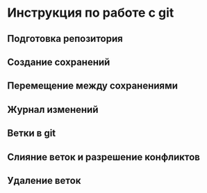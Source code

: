 # Инструкция по работе с git


## Подготовка репозитория 



## Создание сохранений 


## Перемещение между сохранениями 

## Журнал изменений 

## Ветки в git 

## Слияние веток и разрешение конфликтов 

## Удаление веток 